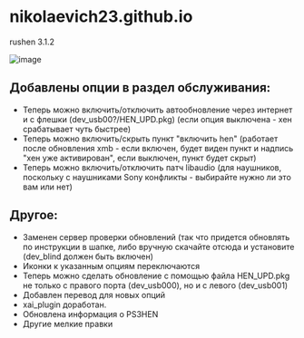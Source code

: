 # nikolaevich23.github.io

rushen 3.1.2

![image](https://i4.imageban.ru/out/2021/08/21/2828cfa8da1a21f4ef031f8e95e7a74f.jpg)

## Добавлены опции в раздел обслуживания:
- Теперь можно включить/отключить автообновление через интернет и с флешки (dev_usb00?/HEN_UPD.pkg) (если опция выключена - хен срабатывает чуть быстрее)
- Теперь можно включить/скрыть пункт "включить hen" (работает после обновления xmb - если включен, будет виден пункт и надпись "хен уже активирован", если выключен, пункт будет скрыт)
- Теперь можно включить/отключить патч libaudio (для наушников, поскольку с наушниками Sony конфликты - выбирайте нужно ли это вам или нет)

## Другое:
- Заменен сервер проверки обновлений (так что придется обновлять по инструкции в шапке, либо вручную скачайте отсюда и установите (dev_blind должен быть включен)
- Иконки к указанным опциям переключаются
- Теперь можно сделать обновление с помощью файла HEN_UPD.pkg не только с правого порта (dev_usb000), но и с левого (dev_usb001)
- Добавлен перевод для новых опций
- xai_plugin доработан.
- Обновлена информация о PS3HEN
- Другие мелкие правки

